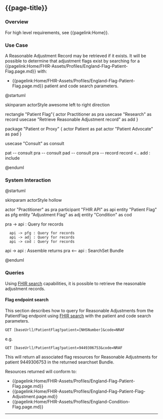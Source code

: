 ## {{page-title}}

### Overview

For high level requirements, see {{pagelink:Home}}.

### Use Case

A Reasonable Adjustment Record may be retrieved if it exists.  It will be possible to determine that adjustment flags exist by searching for a {{pagelink:Home/FHIR-Assets/Profiles/England-Flag-Patient-Flag.page.md}} with: 
- {{pagelink:Home/FHIR-Assets/Profiles/England-Flag-Patient-Flag.page.md}} patient and code search parameters.

<plantuml>
@startuml

skinparam actorStyle awesome
left to right direction

rectangle "Patient Flag"{
actor Practitioner as pra
usecase "Research" as record
usecase "Retrieve Reasonable Adjustment record" as add
}


package "Patient or Proxy" {
  actor Patient as pat
  actor "Patient Advocate" as pad
}

usecase "Consult" as consult

pat -- consult
pra -- consult
pad -- consult
pra -- record
record <.. add : include

@enduml
</plantuml>

### System Interaction

<plantuml>
@startuml

skinparam actorStyle hollow

actor        "Practitioner"     as pra
participant  "FHIR API"         as api
entity       "Patient Flag"     as pfg
entity       "Adjustment Flag"  as adj
entity       "Condition"        as cod

  pra ->  api : Query for records

      api -> pfg : Query for records
      api -> adj : Query for records
      api -> cod : Query for records

  api ->  api : Assemble returns
  pra <-- api : SearchSet Bundle


@enduml
</plantuml>

### Queries

Using [FHIR search](https://www.hl7.org/fhir/search.html) capabilities, it is possible to retrieve the reasonable adjustment records.

#### Flag endpoint search 

This section describes how to query for Reasonable Adjustments from the PatientFlag endpoint using [FHIR search](https://www.hl7.org/fhir/search.html) with the patient and code search parameters.

```
GET [baseUrl]/PatientFlag?patient=[NHSNumber]&code=NRAF

```
e.g.

```
GET [baseUrl]/PatientFlag?patient=9449306753&code=NRAF

```

This will return all associated flag resources for Reasonable Adjustments for patient 9449306753 in the returned searchset Bundle.

Resources returned will conform to:
* {{pagelink:Home/FHIR-Assets/Profiles/England-Flag-Patient-Flag.page.md}}  
* {{pagelink:Home/FHIR-Assets/Profiles/England-Flag-Patient-Flag-Adjustment.page.md}}
* {{pagelink:Home/FHIR-Assets/Profiles/England-Condition-Flag.page.md}} 

---
